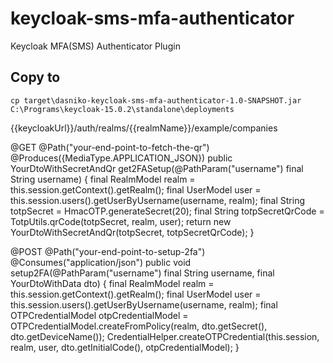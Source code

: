 # keycloak-sms-mfa-authenticator
Keycloak MFA(SMS) Authenticator Plugin

## Copy to 
```
cp target\dasniko-keycloak-sms-mfa-authenticator-1.0-SNAPSHOT.jar C:\Programs\keycloak-15.0.2\standalone\deployments
```

{{keycloakUrl}}/auth/realms/{{realmName}}/example/companies

@GET
@Path("your-end-point-to-fetch-the-qr")
@Produces({MediaType.APPLICATION_JSON})
public YourDtoWithSecretAndQr get2FASetup(@PathParam("username") final String username) {
final RealmModel realm = this.session.getContext().getRealm();
final UserModel user = this.session.users().getUserByUsername(username, realm);
final String totpSecret = HmacOTP.generateSecret(20);
final String to*t*pSecretQrCode = TotpUtils.qrCode(totpSecret, realm, user);
return new YourDtoWithSecretAndQr(totpSecret, totpSecretQrCode);
}

@POST
@Path("your-end-point-to-setup-2fa")
@Consumes("application/json")
public void setup2FA(@PathParam("username") final String username, final YourDtoWithData dto) {
final RealmModel realm = this.session.getContext().getRealm();
final UserModel user = this.session.users().getUserByUsername(username, realm);
final OTPCredentialModel otpCredentialModel = OTPCredentialModel.createFromPolicy(realm, dto.getSecret(), dto.getDeviceName());
CredentialHelper.createOTPCredential(this.session, realm, user, dto.getInitialCode(), otpCredentialModel);
}